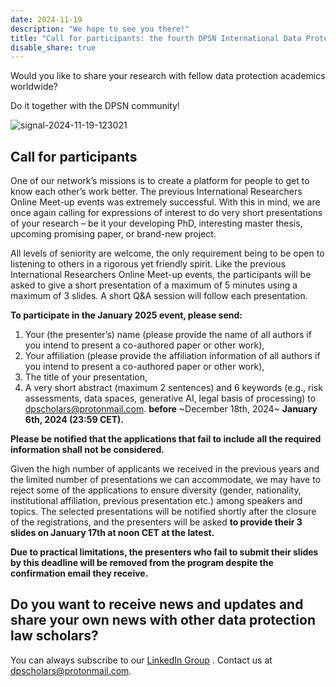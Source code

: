 ```yaml
---
date: 2024-11-19
description: "We hope to see you there!"
title: "Call for participants: the fourth DPSN International Data Protection Day work-in-progress online event will take place on January 23rd, 2025"
disable_share: true
---
```


Would you like to share your research with fellow data protection academics worldwide? 

Do it together with the DPSN community!

![signal-2024-11-19-123021](https://github.com/user-attachments/assets/a18ed8d3-8abb-4e87-a0f5-e1102c50d070)



## **Call for participants** ##

One of our network’s missions is to create a platform for people to get to know each other’s work better. 
The previous International Researchers Online Meet-up events was extremely successful. With this in mind, 
we are once again calling for expressions of interest to do very short presentations of your research – be it your developing PhD, 
interesting master thesis, upcoming promising paper, or brand-new project. 

All levels of seniority are welcome, 
the only requirement being to be open to listening to others in a rigorous yet friendly spirit.
Like the previous International Researchers Online Meet-up events, the participants will be asked to give a short presentation of a maximum of 5 minutes using a maximum of 3 slides. 
A short Q&A session will follow each presentation. 

**To participate in the January 2025 event, please send:**

1.	Your (the presenter’s) name (please provide the name of all authors if you intend to present a co-authored paper or other work),
2.	Your affiliation (please provide the affiliation information of all authors if you intend to present a co-authored paper or other work), 
3.	The title of your presentation, 
4.	A very short abstract (maximum 2 sentences) and 6 keywords (e.g., risk assessments, data spaces, generative AI, legal basis of processing)
to dpscholars@protonmail.com. **before** ~December 18th, 2024~ **January 6th, 2024 (23:59 CET).**

**Please be notified that the applications that fail to include all the required information shall not be considered.**

Given the high number of applicants we received in the previous years and the limited number of presentations we can accommodate, 
we may have to reject some of the applications to ensure diversity (gender, nationality, institutional affiliation, previous presentation etc.) among speakers and topics.
The selected presentations will be notified shortly after the closure of the registrations, 
and the presenters will be asked **to provide their 3 slides on January 17th at noon CET at the latest.** 

**Due to practical limitations, the presenters who fail to submit their slides by this deadline will be removed from the program despite the confirmation email they receive.**

## Do you want to receive news and updates and share your own news with other data protection law scholars? ##
You can always subscribe to our [LinkedIn Group](https://www.linkedin.com/groups/12734731/) . Contact us at dpscholars@protonmail.com.




